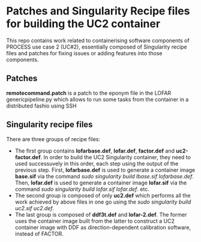 # Patches and Singularity Recipe files for building the UC2 container
This repo contains work related to containerising software components of PROCESS use case 2 (UC#2), essentially composed of Singularity recipe files and patches for fixing issues or adding features into those components.

## Patches
**remotecommand.patch** is a patch to the eponym file in the LOFAR genericpipeline.py which allows to run some tasks from the container in a distributed fashio using SSH

## Singularity recipe files
There are three groups of recipe files:
* The first group contains **lofarbase.def**, **lofar.def**, **factor.def** and **uc2-factor.def**. In order to build the UC2 Singularity container, they need to used successuvely in this order, each step using the output of the previous step. First, **lofarbase.def** is used to generate a container image **base.sif** via the command _sudo singularity build lbase.sif lofarbase.def_. Then, **lofar.def** is used to generate a container image **lofar.sif** via the command _sudo singularity build lofar.sif lofar.def_. etc.
* The second group is composed of only **uc2.def** which performs all the work achieved by above files in one go using the _sudo singularity build uc2.sif uc2.def_.
* The last group is composed of **ddf3t.def** and **lofar-2.def**. The former uses the container image built from the latter to construct a UC2 container image with DDF as direction-dependent calibration software, instead of FACTOR.
